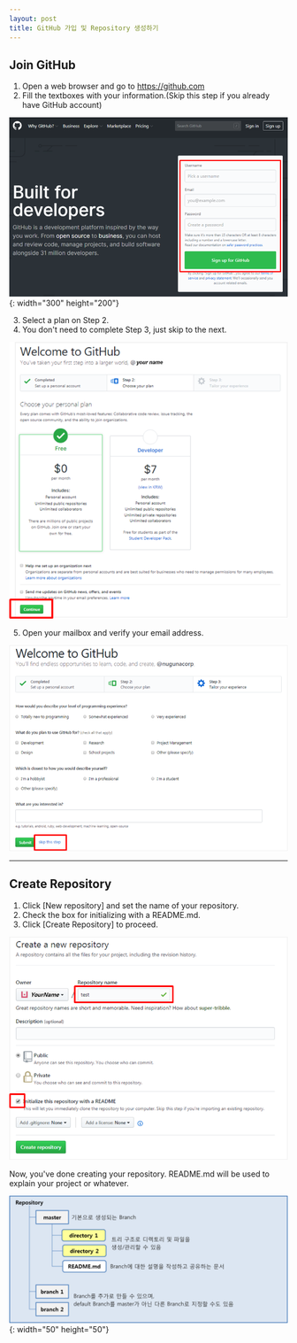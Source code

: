 ```yaml
---
layout: post
title: GitHub 가입 및 Repository 생성하기
---
```


## Join GitHub

1. Open a web browser and go to https://github.com
2. Fill the textboxes with your information.(Skip this step if you already have GitHub account)

![Join GitHub](../images/join_github_1.png){: width="300" height="200"}

3. Select a plan on Step 2.
4. You don't need to complete Step 3, just skip to the next.

![Join GitHub](../images/join_github_2.png)

5. Open your mailbox and verify your email address.

![Join GitHub](../images/join_github_3.png)

---

## Create Repository

1. Click [New repository] and set the name of your repository.
2. Check the box for initializing with a README.md.
3. Click [Create Repository] to proceed.
   
![Create Repository](../images/create_repo.png)

Now, you've done creating your repository.
README.md will be used to explain your project or whatever.

![Structure of Repository](../images/structure_of_repo.png){: width="50" height="50"}
